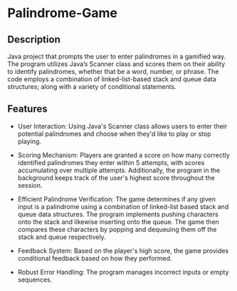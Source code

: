 # Palindrome-Game

## Description
Java project that prompts the user to enter palindromes in a gamified way. The program utilizes Java’s Scanner class and scores them on their ability to identify palindromes, whether that be a word, number, or phrase. The code employs a combination of linked-list-based stack and queue data structures; along with a variety of conditional statements.

## Features
- User Interaction: Using Java's Scanner class allows users to enter their potential palindromes and choose when they'd like to play or stop playing.

- Scoring Mechanism: Players are granted a score on how many correctly identified palindromes they enter within 5 attempts, with scores accumulating over multiple attempts. Additionally, the program in the background keeps track of the user's highest score throughout the session.

- Efficient Palindrome Verification: The game determines if any given input is a palindrome using a combination of linked-list based stack and queue data structures. The program implements pushing characters onto the stack and likewise inserting onto the queue. The game then compares these characters by popping and dequeuing them off the stack and queue respectively.

- Feedback System: Based on the player's high score, the game provides conditional feedback based on how they performed.

- Robust Error Handling: The program manages incorrect inputs or empty sequences.
